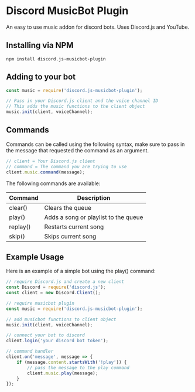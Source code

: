 # Discord MusicBot Plugin
An easy to use music addon for discord bots.  Uses Discord.js and YouTube.

## Installing via NPM
```
npm install discord.js-musicbot-plugin
```

## Adding to your bot
```js
const music = require('discord.js-musicbot-plugin');

// Pass in your Discord.js client and the voice channel ID
// This adds the music functions to the client object
music.init(client, voiceChannel);
```

## Commands
Commands can be called using the following syntax, make sure to pass in the message that requested the command as an argument.
```js
// client = Your Discord.js client
// command = The command you are trying to use
client.music.command(message);
```
The following commands are available:

| Command  | Description                          |
|----------|--------------------------------------|
| clear()  | Clears the queue                     |
| play()   | Adds a song or playlist to the queue |
| replay() | Restarts current song                |
| skip()   | Skips current song                   |


## Example Usage
Here is an example of a simple bot using the play() command:
```js
// require Discord.js and create a new client
const Discord = require('discord.js');
const client = new Discord.Client();

// require musicbot plugin
const music = require('discord.js-musicbot-plugin');

// add musicbot functions to client object
music.init(client, voiceChannel);

// connect your bot to discord
client.login('your discord bot token');

// command handler
client.on('message', message => {
    if (message.content.startsWith('!play')) {
        // pass the message to the play command
        client.music.play(message);
    }
});
```